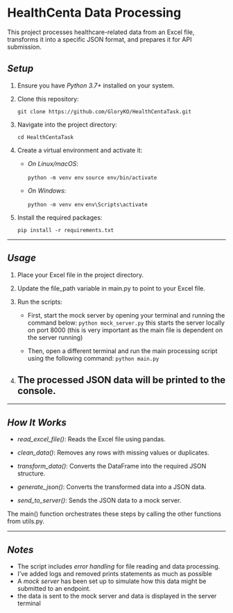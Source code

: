 # HealthCenta Data Processing

This project processes healthcare-related data from an Excel file, transforms it into a specific JSON format, and prepares it for API submission.

## *Setup*

1. Ensure you have *Python 3.7+* installed on your system.

2. Clone this repository:
   
   `git clone https://github.com/GloryKO/HealthCentaTask.git`
   

3. Navigate into the project directory:
   
   `cd HealthCentaTask`
   

4. Create a virtual environment and activate it:

   - *On Linux/macOS*:
     
     `python -m venv env`
     `source env/bin/activate`
     

   - *On Windows*:
     
     `python -m venv env`
     `env\Scripts\activate`
     

5. Install the required packages:
   
   `pip install -r requirements.txt`
   

---

## *Usage*

1. Place your Excel file in the project directory.

2. Update the file_path variable in main.py to point to your Excel file.

3. Run the scripts:
   - First, start the mock server by opening your terminal and running the command below:
     `python mock_server.py`
      this starts the server locally on port 8000 (this is very important as the main file is dependent on the server running)
     
   - Then, open a different terminal and run the main processing script using the following command:
      `python main.py`

4. The processed JSON data will be printed to the console.
   -

---

## *How It Works*

- *read_excel_file()*: Reads the Excel file using pandas.
  
- *clean_data()*: Removes any rows with missing values or duplicates.

- *transform_data()*: Converts the DataFrame into the required JSON structure.

- *generate_json()*: Converts the transformed data into a JSON data.

- *send_to_server()*: Sends the JSON data to a mock server.

The main() function orchestrates these steps by calling the other functions from utils.py.

---

## *Notes*

- The script includes *error handling* for file reading and data processing.
- I've added logs and removed prints statements as much as possible
- A *mock server* has been set up to simulate how this data might be submitted to an endpoint.
- the data is sent to the mock server and data is displayed in the server terminal